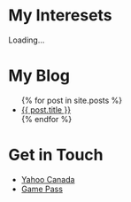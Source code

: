 # My Interesets
Loading...

# My Blog
<ul>
{% for post in site.posts %}
<li>
<a href="{{ post.url }}">{{ post.title }}</a>
</li>
{% endfor %}
</ul>

# Get in Touch
<ul>
    <li><a href="https://ca.yahoo.com/">Yahoo Canada</a></li>
    <li><a href="https://www.xbox.com/en-us/xbox-game-pass/games#pcleavingsoon">Game Pass</a></li>
</ul>
